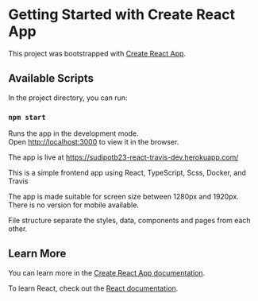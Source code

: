 # Getting Started with Create React App

This project was bootstrapped with [Create React App](https://github.com/facebook/create-react-app).

## Available Scripts

In the project directory, you can run:

### `npm start`

Runs the app in the development mode.\
Open [http://localhost:3000](http://localhost:3000) to view it in the browser.

The app is live at https://sudipotb23-react-travis-dev.herokuapp.com/ 

This is a simple frontend app using React, TypeScript, Scss, Docker, and Travis

The app is made suitable for screen size between 1280px and 1920px. There is no version for mobile available.

File structure separate the styles, data, components and pages from each other.

## Learn More

You can learn more in the [Create React App documentation](https://facebook.github.io/create-react-app/docs/getting-started).

To learn React, check out the [React documentation](https://reactjs.org/).
